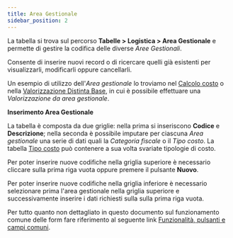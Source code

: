 ```yaml
---
title: Area Gestionale
sidebar_position: 2
---
```


La tabella si trova sul percorso **Tabelle > Logistica > Area Gestionale** e permette di gestire la codifica delle diverse *Aree Gestionali*.

Consente di inserire nuovi record o di ricercare quelli già esistenti per visualizzarli, modificarli oppure cancellarli.

Un esempio di utilizzo dell'*Area gestionale* lo troviamo nel [Calcolo costo](/docs/controlling/cost-calculation/cost/) o nella [Valorizzazione Distinta Base](/docs/erp-home/registers/production/bill-of-materials/assemblies-valorization/), in cui è possibile effettuare una *Valorizzazione da area gestionale*.

**Inserimento Area Gestionale**

La tabella è composta da due griglie: nella prima si inseriscono **Codice** e **Descrizione**; nella seconda è possibile imputare per ciascuna *Area gestionale* una serie di dati quali la *Categoria fiscale* o il *Tipo costo*. La tabella [Tipo costo](/docs/configurations/tables/logistics/cost-type/) può contenere a sua volta svariate tipologie di costo.

Per poter inserire nuove codifiche nella griglia superiore è necessario cliccare sulla prima riga vuota oppure premere il pulsante **Nuovo**.

Per poter inserire nuove codifiche nella griglia inferiore è necessario selezionare prima l'area gestionale nella griglia superiore e successivamente inserire i dati richiesti sulla sulla prima riga vuota.

Per tutto quanto non dettagliato in questo documento sul funzionamento comune delle form fare riferimento al seguente link [Funzionalità, pulsanti e campi comuni](/docs/guide/common).